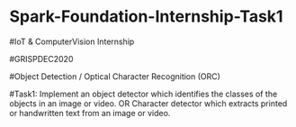 # Spark-Foundation-Internship-Task1
#IoT & ComputerVision Internship

#GRISPDEC2020

#Object Detection / Optical Character Recognition (ORC)

#Task1: Implement an object detector which identifies the classes of the objects in
an image or video. OR
Character detector which extracts printed or handwritten text from an
image or video.
